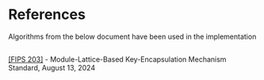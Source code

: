 # References

Algorithms from the below document have been used in the implementation

## 

[[FIPS 203]](https://csrc.nist.gov/pubs/fips/203/final) - Module-Lattice-Based Key-Encapsulation Mechanism Standard, August 13, 2024

